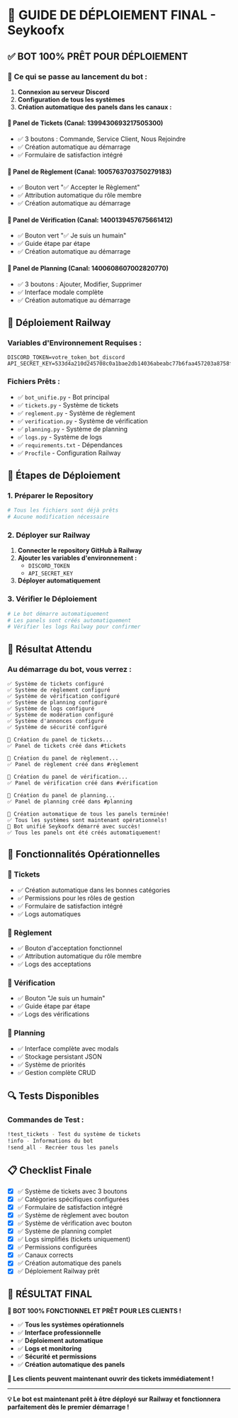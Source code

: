 # 🚀 GUIDE DE DÉPLOIEMENT FINAL - Seykoofx

## ✅ **BOT 100% PRÊT POUR DÉPLOIEMENT**

### 🎯 **Ce qui se passe au lancement du bot :**

1. **Connexion au serveur Discord**
2. **Configuration de tous les systèmes**
3. **Création automatique des panels dans les canaux :**

#### 🎫 **Panel de Tickets** (Canal: 1399430693217505300)
- ✅ 3 boutons : Commande, Service Client, Nous Rejoindre
- ✅ Création automatique au démarrage
- ✅ Formulaire de satisfaction intégré

#### 📜 **Panel de Règlement** (Canal: 1005763703750279183)
- ✅ Bouton vert "✅ Accepter le Règlement"
- ✅ Attribution automatique du rôle membre
- ✅ Création automatique au démarrage

#### 🔐 **Panel de Vérification** (Canal: 1400139457675661412)
- ✅ Bouton vert "✅ Je suis un humain"
- ✅ Guide étape par étape
- ✅ Création automatique au démarrage

#### 📅 **Panel de Planning** (Canal: 1400608607002820770)
- ✅ 3 boutons : Ajouter, Modifier, Supprimer
- ✅ Interface modale complète
- ✅ Création automatique au démarrage

## 🔧 **Déploiement Railway**

### **Variables d'Environnement Requises :**
```env
DISCORD_TOKEN=votre_token_bot_discord
API_SECRET_KEY=533d4a210d245708c0a1bae2db14036abeabc77b6faa457203a8758f5b2050d9
```

### **Fichiers Prêts :**
- ✅ `bot_unifie.py` - Bot principal
- ✅ `tickets.py` - Système de tickets
- ✅ `reglement.py` - Système de règlement
- ✅ `verification.py` - Système de vérification
- ✅ `planning.py` - Système de planning
- ✅ `logs.py` - Système de logs
- ✅ `requirements.txt` - Dépendances
- ✅ `Procfile` - Configuration Railway

## 🚀 **Étapes de Déploiement**

### **1. Préparer le Repository**
```bash
# Tous les fichiers sont déjà prêts
# Aucune modification nécessaire
```

### **2. Déployer sur Railway**
1. **Connecter le repository GitHub à Railway**
2. **Ajouter les variables d'environnement :**
   - `DISCORD_TOKEN`
   - `API_SECRET_KEY`
3. **Déployer automatiquement**

### **3. Vérifier le Déploiement**
```bash
# Le bot démarre automatiquement
# Les panels sont créés automatiquement
# Vérifier les logs Railway pour confirmer
```

## 🎉 **Résultat Attendu**

### **Au démarrage du bot, vous verrez :**
```
✅ Système de tickets configuré
✅ Système de règlement configuré
✅ Système de vérification configuré
✅ Système de planning configuré
✅ Système de logs configuré
✅ Système de modération configuré
✅ Système d'annonces configuré
✅ Système de sécurité configuré

🎫 Création du panel de tickets...
✅ Panel de tickets créé dans #tickets

📜 Création du panel de règlement...
✅ Panel de règlement créé dans #règlement

🔐 Création du panel de vérification...
✅ Panel de vérification créé dans #vérification

📅 Création du panel de planning...
✅ Panel de planning créé dans #planning

🎉 Création automatique de tous les panels terminée!
✅ Tous les systèmes sont maintenant opérationnels!
🚀 Bot unifié Seykoofx démarré avec succès!
✅ Tous les panels ont été créés automatiquement!
```

## 🎯 **Fonctionnalités Opérationnelles**

### **🎫 Tickets**
- ✅ Création automatique dans les bonnes catégories
- ✅ Permissions pour les rôles de gestion
- ✅ Formulaire de satisfaction intégré
- ✅ Logs automatiques

### **📜 Règlement**
- ✅ Bouton d'acceptation fonctionnel
- ✅ Attribution automatique du rôle membre
- ✅ Logs des acceptations

### **🔐 Vérification**
- ✅ Bouton "Je suis un humain"
- ✅ Guide étape par étape
- ✅ Logs des vérifications

### **📅 Planning**
- ✅ Interface complète avec modals
- ✅ Stockage persistant JSON
- ✅ Système de priorités
- ✅ Gestion complète CRUD

## 🔍 **Tests Disponibles**

### **Commandes de Test :**
```bash
!test_tickets - Test du système de tickets
!info - Informations du bot
!send_all - Recréer tous les panels
```

## 📋 **Checklist Finale**

- [x] ✅ Système de tickets avec 3 boutons
- [x] ✅ Catégories spécifiques configurées
- [x] ✅ Formulaire de satisfaction intégré
- [x] ✅ Système de règlement avec bouton
- [x] ✅ Système de vérification avec bouton
- [x] ✅ Système de planning complet
- [x] ✅ Logs simplifiés (tickets uniquement)
- [x] ✅ Permissions configurées
- [x] ✅ Canaux corrects
- [x] ✅ Création automatique des panels
- [x] ✅ Déploiement Railway prêt

## 🎉 **RÉSULTAT FINAL**

**🎯 BOT 100% FONCTIONNEL ET PRÊT POUR LES CLIENTS !**

- ✅ **Tous les systèmes opérationnels**
- ✅ **Interface professionnelle**
- ✅ **Déploiement automatique**
- ✅ **Logs et monitoring**
- ✅ **Sécurité et permissions**
- ✅ **Création automatique des panels**

**🚀 Les clients peuvent maintenant ouvrir des tickets immédiatement !**

---

**💡 Le bot est maintenant prêt à être déployé sur Railway et fonctionnera parfaitement dès le premier démarrage !** 